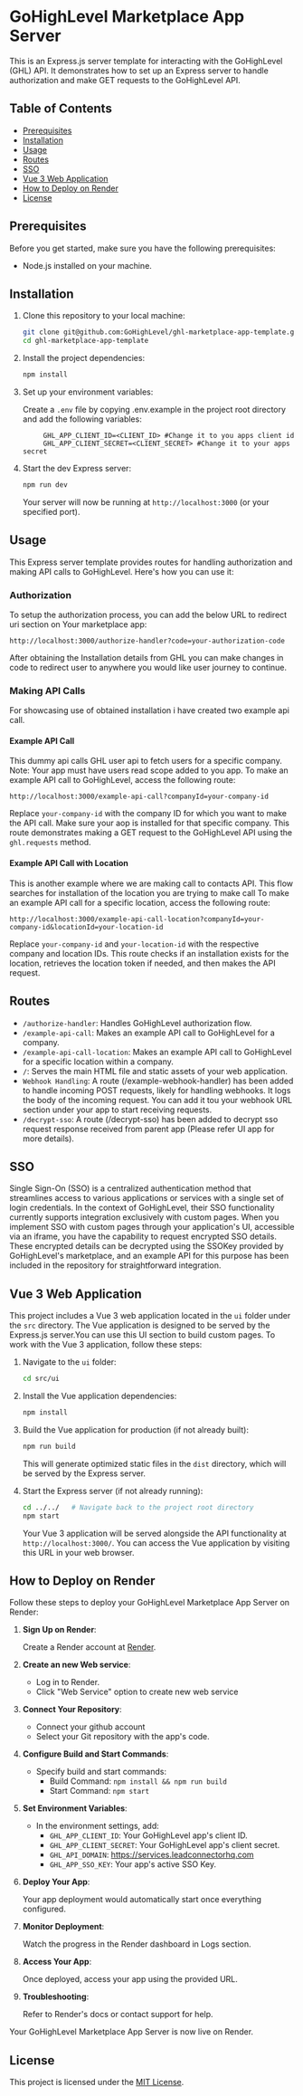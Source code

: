 # GoHighLevel Marketplace App Server

This is an Express.js server template for interacting with the GoHighLevel (GHL) API. It demonstrates how to set up an Express server to handle authorization and make GET requests to the GoHighLevel API.

## Table of Contents

- [Prerequisites](#prerequisites)
- [Installation](#installation)
- [Usage](#usage)
- [Routes](#routes)
- [SSO](#sso)
- [Vue 3 Web Application](#vue-3-web-application)
- [How to Deploy on Render](#how-to-deploy-on-render)
- [License](#license)

## Prerequisites

Before you get started, make sure you have the following prerequisites:

- Node.js installed on your machine.

## Installation

1. Clone this repository to your local machine:

   ```bash
   git clone git@github.com:GoHighLevel/ghl-marketplace-app-template.git
   cd ghl-marketplace-app-template
   ```

2. Install the project dependencies:

   ```bash
   npm install
   ```

3. Set up your environment variables:

   Create a `.env` file by copying .env.example in the project root directory and add the following variables:

   ```
        GHL_APP_CLIENT_ID=<CLIENT_ID> #Change it to you apps client id
        GHL_APP_CLIENT_SECRET=<CLIENT_SECRET> #Change it to your apps secret
   ```

4. Start the dev Express server:

   ```bash
   npm run dev
   ```

   Your server will now be running at `http://localhost:3000` (or your specified port).

## Usage

This Express server template provides routes for handling authorization and making API calls to GoHighLevel. Here's how you can use it:

### Authorization

To setup the authorization process, you can add the below URL to redirect uri section on Your marketplace app:

```
http://localhost:3000/authorize-handler?code=your-authorization-code
```

After obtaining the Installation details from GHL you can make changes in code to redirect user to anywhere you would like user journey to continue.

### Making API Calls

For showcasing use of obtained installation i have created two example api call.

#### Example API Call

This dummy api calls GHL user api to fetch users for a specific company. Note: Your app must have users read scope added to you app.
To make an example API call to GoHighLevel, access the following route:

```
http://localhost:3000/example-api-call?companyId=your-company-id
```

Replace `your-company-id` with the company ID for which you want to make the API call. Make sure your aop is installed for that specific company. This route demonstrates making a GET request to the GoHighLevel API using the `ghl.requests` method.

#### Example API Call with Location

This is another example where we are making call to contacts API. This flow searches for installation of the location you are trying to make call
To make an example API call for a specific location, access the following route:

```
http://localhost:3000/example-api-call-location?companyId=your-company-id&locationId=your-location-id
```

Replace `your-company-id` and `your-location-id` with the respective company and location IDs. This route checks if an installation exists for the location, retrieves the location token if needed, and then makes the API request.

## Routes

- `/authorize-handler`: Handles GoHighLevel authorization flow.
- `/example-api-call`: Makes an example API call to GoHighLevel for a company.
- `/example-api-call-location`: Makes an example API call to GoHighLevel for a specific location within a company.
- `/`: Serves the main HTML file and static assets of your web application.
- `Webhook Handling`: A route (/example-webhook-handler) has been added to handle incoming POST requests, likely for handling webhooks. It logs the body of the incoming request. You can add it tou your webhook URL section under your app to start receiving requests.
- `/decrypt-sso`: A route (/decrypt-sso) has been added to decrypt sso request response received from parent app (Please refer UI app for more details).

## SSO

Single Sign-On (SSO) is a centralized authentication method that streamlines access to various applications or services with a single set of login credentials. In the context of GoHighLevel, their SSO functionality currently supports integration exclusively with custom pages. When you implement SSO with custom pages through your application's UI, accessible via an iframe, you have the capability to request encrypted SSO details. These encrypted details can be decrypted using the SSOKey provided by GoHighLevel's marketplace, and an example API for this purpose has been included in the repository for straightforward integration.

## Vue 3 Web Application

This project includes a Vue 3 web application located in the `ui` folder under the `src` directory. The Vue application is designed to be served by the Express.js server.You can use this UI section to build custom pages. To work with the Vue 3 application, follow these steps:

1. Navigate to the `ui` folder:

   ```bash
   cd src/ui
   ```

2. Install the Vue application dependencies:

   ```bash
   npm install
   ```

3. Build the Vue application for production (if not already built):

   ```bash
   npm run build
   ```

   This will generate optimized static files in the `dist` directory, which will be served by the Express server.

4. Start the Express server (if not already running):

   ```bash
   cd ../../   # Navigate back to the project root directory
   npm start
   ```

   Your Vue 3 application will be served alongside the API functionality at `http://localhost:3000/`. You can access the Vue application by visiting this URL in your web browser.

## How to Deploy on Render

Follow these steps to deploy your GoHighLevel Marketplace App Server on Render:

1. **Sign Up on Render**:

   Create a Render account at [Render](https://render.com/).

2. **Create an new Web service**:

   - Log in to Render.
   - Click "Web Service" option to create new web service

3. **Connect Your Repository**:

   - Connect your github account
   - Select your Git repository with the app's code.

4. **Configure Build and Start Commands**:

   - Specify build and start commands:
     - Build Command: `npm install && npm run build`
     - Start Command: `npm start`

5. **Set Environment Variables**:

   - In the environment settings, add:
     - `GHL_APP_CLIENT_ID`: Your GoHighLevel app's client ID.
     - `GHL_APP_CLIENT_SECRET`: Your GoHighLevel app's client secret.
     - `GHL_API_DOMAIN`: https://services.leadconnectorhq.com
     - `GHL_APP_SSO_KEY`: Your app's active SSO Key.

6. **Deploy Your App**:

   Your app deployment would automatically start once everything configured.

7. **Monitor Deployment**:

   Watch the progress in the Render dashboard in Logs section.

8. **Access Your App**:

   Once deployed, access your app using the provided URL.

9. **Troubleshooting**:

    Refer to Render's docs or contact support for help.

Your GoHighLevel Marketplace App Server is now live on Render.


## License

This project is licensed under the [MIT License](LICENSE).
